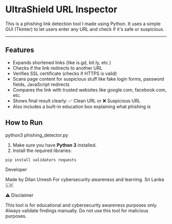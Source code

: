 # UltraShield URL Inspector

This is a phishing link detection tool I made using Python. It uses a simple GUI (Tkinter) to let users enter any URL and check if it's safe or suspicious.

---

## Features

- Expands shortened links (like is.gd, bit.ly, etc.)
- Checks if the link redirects to another URL
- Verifies SSL certificate (checks if HTTPS is valid)
- Scans page content for suspicious stuff like fake login forms, password fields, JavaScript redirects
- Compares the link with trusted websites like google.com, facebook.com, etc.
- Shows final result clearly: ✅ Clean URL or ❌ Suspicious URL
- Also includes a built-in education box explaining what phishing is


## How to Run

python3 phishing_detector.py



1. Make sure you have **Python 3** installed.
2. Install the required libraries:


```bash
pip install validators requests

```

Developer

Made by Dilan Umesh
For cybersecurity awareness and learning.
Sri Lanka 🇱🇰



⚠️ Disclaimer

This tool is for educational and cybersecurity awareness purposes only. Always validate findings manually. Do not use this tool for malicious purposes.
